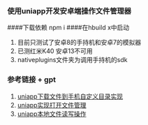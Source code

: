 ### 使用uniapp开发安卓端操作文件管理器
####下载依赖 npm i
####在hbuild x中启动
1. 目前只测试了安卓8的手持机和安卓7的模拟器
2. 已测红米K40 安卓13不可用
3. nativeplugins文件夹为调用手持机的sdk
### 参考链接 + gpt
1. [uniapp下载文件到手机自定义目录实现](https://blog.csdn.net/weixin_55532289/article/details/123580210)
2. [uniapp实现打开文件管理](https://www.cnblogs.com/tsuru/p/16871813.html)
3. [uniapp本地文件读写操作](https://www.cnblogs.com/tn666/p/16986213.html)



